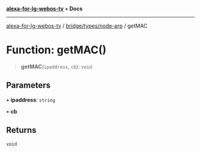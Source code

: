 [**alexa-for-lg-webos-tv**](../../../../README.md) • **Docs**

***

[alexa-for-lg-webos-tv](../../../../modules.md) / [bridge/types/node-arp](../README.md) / getMAC

# Function: getMAC()

> **getMAC**(`ipaddress`, `cb`): `void`

## Parameters

• **ipaddress**: `string`

• **cb**

## Returns

`void`
